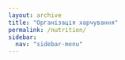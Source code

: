 ```yaml
---
layout: archive
title: "Організація харчування"
permalink: /nutrition/
sidebar:
  nav: "sidebar-menu"
---
```

